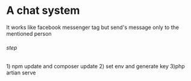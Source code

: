 <h1>A chat system </h1>
<p>It works like facebook messenger tag but send's message only to the mentioned person</p>

<h6>step</h6>
1) npm update and composer update
2) set env and generate key
3)php artian serve
